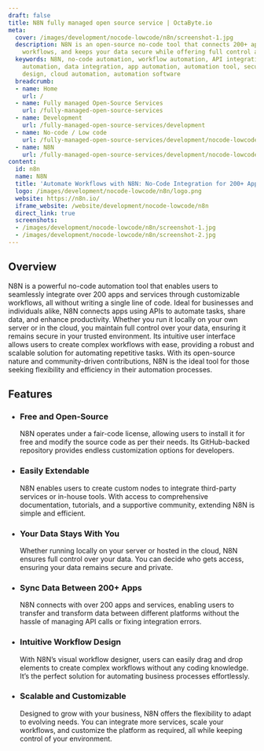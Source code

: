 ```yaml
---
draft: false
title: N8N fully managed open source service | OctaByte.io
meta:
  cover: /images/development/nocode-lowcode/n8n/screenshot-1.jpg
  description: N8N is an open-source no-code tool that connects 200+ apps, automates
    workflows, and keeps your data secure while offering full control and customization.
  keywords: N8N, no-code automation, workflow automation, API integration, open-source
    automation, data integration, app automation, automation tool, secure data, workflow
    design, cloud automation, automation software
  breadcrumb:
  - name: Home
    url: /
  - name: Fully managed Open-Source Services
    url: /fully-managed-open-source-services
  - name: Development
    url: /fully-managed-open-source-services/development
  - name: No-code / Low code
    url: /fully-managed-open-source-services/development/nocode-lowcode
  - name: N8N
    url: /fully-managed-open-source-services/development/nocode-lowcode/n8n
content:
  id: n8n
  name: N8N
  title: 'Automate Workflows with N8N: No-Code Integration for 200+ Apps'
  logo: /images/development/nocode-lowcode/n8n/logo.png
  website: https://n8n.io/
  iframe_website: /website/development/nocode-lowcode/n8n
  direct_link: true
  screenshots:
  - /images/development/nocode-lowcode/n8n/screenshot-1.jpg
  - /images/development/nocode-lowcode/n8n/screenshot-2.jpg
---
```


## Overview

N8N is a powerful no-code automation tool that enables users to seamlessly integrate over 200 apps and services through customizable workflows, all without writing a single line of code. Ideal for businesses and individuals alike, N8N connects apps using APIs to automate tasks, share data, and enhance productivity. Whether you run it locally on your own server or in the cloud, you maintain full control over your data, ensuring it remains secure in your trusted environment. Its intuitive user interface allows users to create complex workflows with ease, providing a robust and scalable solution for automating repetitive tasks. With its open-source nature and community-driven contributions, N8N is the ideal tool for those seeking flexibility and efficiency in their automation processes.

## Features

- ### Free and Open-Source

  N8N operates under a fair-code license, allowing users to install it for free and modify the source code as per their needs. Its GitHub-backed repository provides endless customization options for developers.

- ### Easily Extendable

  N8N enables users to create custom nodes to integrate third-party services or in-house tools. With access to comprehensive documentation, tutorials, and a supportive community, extending N8N is simple and efficient.

- ### Your Data Stays With You

  Whether running locally on your server or hosted in the cloud, N8N ensures full control over your data. You can decide who gets access, ensuring your data remains secure and private.

- ### Sync Data Between 200+ Apps

  N8N connects with over 200 apps and services, enabling users to transfer and transform data between different platforms without the hassle of managing API calls or fixing integration errors.

- ### Intuitive Workflow Design

  With N8N’s visual workflow designer, users can easily drag and drop elements to create complex workflows without any coding knowledge. It’s the perfect solution for automating business processes effortlessly.

- ### Scalable and Customizable

  Designed to grow with your business, N8N offers the flexibility to adapt to evolving needs. You can integrate more services, scale your workflows, and customize the platform as required, all while keeping control of your environment.